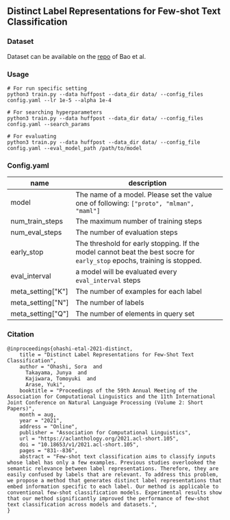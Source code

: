 ## Distinct Label Representations for Few-shot Text Classification

### Dataset
Dataset can be available on the [repo](https://github.com/YujiaBao/Distributional-Signatures) of Bao et al.


### Usage
```buildoutcfg
# For run specific setting
python3 train.py --data huffpost --data_dir data/ --config_files config.yaml --lr 1e-5 --alpha 1e-4 

# For searching hyperparameters
python3 train.py --data huffpost --data_dir data/ --config_files config.yaml --search_params

# For evaluating
python3 train.py --data huffpost --data_dir data/ --config_file config.yaml --eval_model_path /path/to/model 
```

###  Config.yaml
| name | description |
| ---- | ---- |
| model | The name of a model. Please set the value one of following: `["proto", "mlman", "maml"]`
| num_train_steps | The maximum number of training steps
| num_eval_steps | The number of evaluation steps |
| early_stop | The threshold for early stopping. If the model cannot beat the best socre for `early_stop` epochs, training is stopped. |
| eval_interval | a model will be evaluated every `eval_interval` steps |
| meta_setting["K"] | The number of examples for each label |
| meta_setting["N"] | The number of labels |
| meta_setting["Q"] | The number of elements in query set |



### Citation
```buildoutcfg
@inproceedings{ohashi-etal-2021-distinct,
    title = "Distinct Label Representations for Few-Shot Text Classification",
    author = "Ohashi, Sora  and
      Takayama, Junya  and
      Kajiwara, Tomoyuki  and
      Arase, Yuki",
    booktitle = "Proceedings of the 59th Annual Meeting of the Association for Computational Linguistics and the 11th International Joint Conference on Natural Language Processing (Volume 2: Short Papers)",
    month = aug,
    year = "2021",
    address = "Online",
    publisher = "Association for Computational Linguistics",
    url = "https://aclanthology.org/2021.acl-short.105",
    doi = "10.18653/v1/2021.acl-short.105",
    pages = "831--836",
    abstract = "Few-shot text classification aims to classify inputs whose label has only a few examples. Previous studies overlooked the semantic relevance between label representations. Therefore, they are easily confused by labels that are relevant. To address this problem, we propose a method that generates distinct label representations that embed information specific to each label. Our method is applicable to conventional few-shot classification models. Experimental results show that our method significantly improved the performance of few-shot text classification across models and datasets.",
}
```

